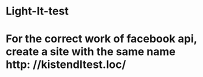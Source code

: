 # Light-It-test
# For the correct work of facebook api, create a site with the same name http: //kistendltest.loc/